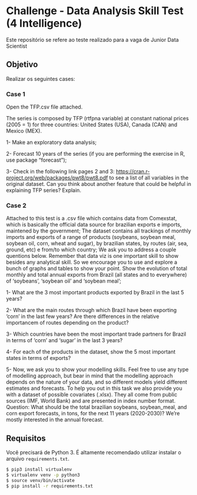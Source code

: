 # Challenge - Data Analysis Skill Test (4 Intelligence)

Este repositório se refere ao teste realizado para a vaga de Junior Data Scientist

## Objetivo

Realizar os seguintes cases:

### Case 1
Open the TFP.csv file attached.

The series is composed by TFP (rtfpna variable) at constant national prices (2005 = 1) for three countries: United States (USA), Canada (CAN) and Mexico (MEX).

1- Make an exploratory data analysis;

2- Forecast 10 years of the series (if you are performing the exercise in R, use package “forecast”);

3- Check in the following link pages 2 and 3: https://cran.r-project.org/web/packages/pwt8/pwt8.pdf to see a list of all variables in the original dataset. Can you think about another feature that could be helpful in explaining TFP series? Explain.

### Case 2
Attached to this test is a .csv file which contains data from Comexstat, which is basically the official data source for brazilian exports e imports, maintened by the government;
The dataset contains all trackings of monthly imports and exports of a range of products (soybeans, soybean meal, soybean oil, corn, wheat and sugar), by brazilian states, by routes (air, sea, ground, etc) e from/to which country;
We ask you to address a couple quentions below. Remember that data viz is one important skill to show besides any analytical skill. So we encourage you to use and explore a bunch of graphs and tables to show your point.
Show the evolution of total monthly and total annual exports from Brazil (all states and to everywhere) of ‘soybeans’, ‘soybean oil’ and ‘soybean meal’;

1- What are the 3 most important products exported by Brazil in the last 5 years?

2- What are the main routes through which Brazil have been exporting ‘corn’ in the last few years? Are there differences in the relative importancem of routes depending on the product?

3- Which countries have been the most important trade partners for Brazil in terms of ‘corn’ and ‘sugar’ in the last 3 years?

4- For each of the products in the dataset, show the 5 most important states in terms of exports?

5- Now, we ask you to show your modelling skills. Feel free to use any type of modelling approach, but bear in mind that the modelling approach depends on the nature of your data, and so different models yield different estimates and forecasts. To help you out in this task we also provide you with a dataset of possible covariates (.xlsx). They all come from public sources (IMF, World Bank) and are presented in index number format. Question: What should be the total brazilian soybeans, soybean_meal, and corn export forecasts, in tons, for the next 11 years (2020-2030)? We’re mostly interested in the annual forecast.

## Requisitos

Você precisará de Python 3. É altamente recomendado utilizar instalar o arquivo `requirements.txt`.

```bash
$ pip3 install virtualenv
$ virtualenv venv -p python3
$ source venv/bin/activate
$ pip install -r requirements.txt
```
